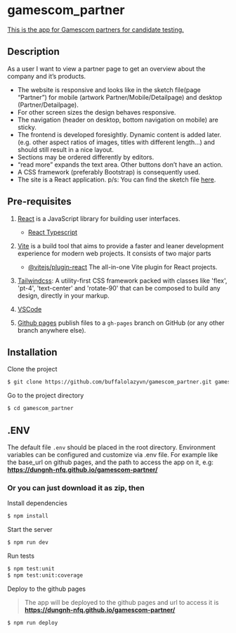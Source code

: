 # gamescom_partner

<p >
  <a href="https://dungnh-nfq.github.io/gamescom-partner/" target="blank">This is the app for Gamescom partners for candidate testing.</a>
</p>

## Description

As a user I want to view a partner page to get an overview about the company and it’s products.

- The website is responsive and looks like in the sketch file(page “Partner”) for mobile (artwork Partner/Mobile/Detailpage) and desktop (Partner/Detailpage).
- For other screen sizes the design behaves responsive.
- The navigation (header on desktop, bottom navigation on mobile) are sticky.
- The frontend is developed foresightly. Dynamic content is added later. (e.g. other aspect ratios of images, titles with different length…) and should still result in a nice layout.
- Sections may be ordered differently by editors.
- “read more” expands the text area. Other buttons don’t have an action.
- A CSS framework (preferably Bootstrap) is consequently used.
- The site is a React application.
  p/s: You can find the sketch file [here](https://www.sketch.com/s/1c8d7446-8572-47c1-ae04-b45d7f578773).

## Pre-requisites

1. [React](https://reactjs.org/) is a JavaScript library for building user interfaces.

   - [React Typescript](https://www.typescriptlang.org/docs/handbook/react.html)

2. [Vite](https://vitejs.dev/) is a build tool that aims to provide a faster and leaner development experience for modern web projects. It consists of two major parts

   - [@vitejs/plugin-react](https://github.com/vitejs/vite/tree/main/packages/plugin-react) The all-in-one Vite plugin for React projects.

3. [Tailwindcss](https://tailwindcss.com/): A utility-first CSS framework packed with classes like 'flex', 'pt-4', 'text-center' and 'rotate-90' that can be composed to build any design, directly in your markup.

4. [VSCode](https://code.visualstudio.com/)

5. [Github pages](https://github.com/tschaub/gh-pages) publish files to a `gh-pages` branch on GitHub (or any other branch anywhere else).

## Installation

Clone the project

```bash
$ git clone https://github.com/buffalolazyvn/gamescom_partner.git gamescom_partner
```

Go to the project directory

```bash
$ cd gamescom_partner
```

## .ENV

The default file `.env` should be placed in the root directory. Environment variables can be configured and customize via .env file. For example like the base_url on github pages, and the path to access the app on it, e.g: **https://dungnh-nfq.github.io/gamescom-partner/**

### Or you can just download it as zip, then

Install dependencies

```bash
$ npm install
```

Start the server

```bash
$ npm run dev
```

Run tests

```bash
$ npm test:unit
$ npm test:unit:coverage
```

Deploy to the github pages

> The app will be deployed to the github pages and url to access it is **https://dungnh-nfq.github.io/gamescom-partner/**

```bash
$ npm run deploy
```

